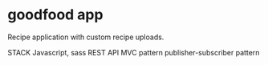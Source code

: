 # goodfood app

Recipe application with custom recipe uploads.

STACK
Javascript, sass
REST API
MVC pattern
publisher-subscriber pattern
